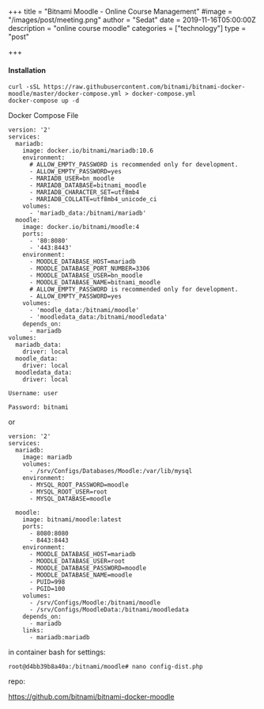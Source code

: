 +++
title = "Bitnami Moodle - Online Course Management"
#image = "/images/post/meeting.png"
author = "Sedat"
date = 2019-11-16T05:00:00Z
description = "online course moodle"
categories = ["technology"]
type = "post"

+++
#### Installation

```
curl -sSL https://raw.githubusercontent.com/bitnami/bitnami-docker-moodle/master/docker-compose.yml > docker-compose.yml
docker-compose up -d
```

Docker Compose File

```
version: '2'
services:
  mariadb:
    image: docker.io/bitnami/mariadb:10.6
    environment:
      # ALLOW_EMPTY_PASSWORD is recommended only for development.
      - ALLOW_EMPTY_PASSWORD=yes
      - MARIADB_USER=bn_moodle
      - MARIADB_DATABASE=bitnami_moodle
      - MARIADB_CHARACTER_SET=utf8mb4
      - MARIADB_COLLATE=utf8mb4_unicode_ci
    volumes:
      - 'mariadb_data:/bitnami/mariadb'
  moodle:
    image: docker.io/bitnami/moodle:4
    ports:
      - '80:8080'
      - '443:8443'
    environment:
      - MOODLE_DATABASE_HOST=mariadb
      - MOODLE_DATABASE_PORT_NUMBER=3306
      - MOODLE_DATABASE_USER=bn_moodle
      - MOODLE_DATABASE_NAME=bitnami_moodle
      # ALLOW_EMPTY_PASSWORD is recommended only for development.
      - ALLOW_EMPTY_PASSWORD=yes
    volumes:
      - 'moodle_data:/bitnami/moodle'
      - 'moodledata_data:/bitnami/moodledata'
    depends_on:
      - mariadb
volumes:
  mariadb_data:
    driver: local
  moodle_data:
    driver: local
  moodledata_data:
    driver: local
```

`Username: user`

`Password: bitnami`

or

```
version: '2'
services:
  mariadb:
    image: mariadb
    volumes:
      - /srv/Configs/Databases/Moodle:/var/lib/mysql
    environment:
      - MYSQL_ROOT_PASSWORD=moodle
      - MYSQL_ROOT_USER=root
      - MYSQL_DATABASE=moodle
      
  moodle:
    image: bitnami/moodle:latest
    ports:
      - 8080:8080
      - 8443:8443
    environment:
      - MOODLE_DATABASE_HOST=mariadb
      - MOODLE_DATABASE_USER=root
      - MOODLE_DATABASE_PASSWORD=moodle
      - MOODLE_DATABASE_NAME=moodle
      - PUID=998
      - PGID=100
    volumes:
      - /srv/Configs/Moodle:/bitnami/moodle
      - /srv/Configs/MoodleData:/bitnami/moodledata
    depends_on:
      - mariadb
    links:
      - mariadb:mariadb
```

in container bash for settings:

`root@d4bb39b8a40a:/bitnami/moodle# nano config-dist.php`



repo:

https://github.com/bitnami/bitnami-docker-moodle